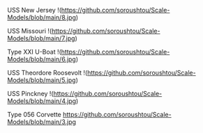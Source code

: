 USS New Jersey
!(https://github.com/soroushtou/Scale-Models/blob/main/8.jpg)


USS Missouri
!(https://github.com/soroushtou/Scale-Models/blob/main/7.jpg)


Type XXI U-Boat
!(https://github.com/soroushtou/Scale-Models/blob/main/6.jpg)


USS Theordore Roosevolt
!(https://github.com/soroushtou/Scale-Models/blob/main/5.jpg)


USS Pinckney
!(https://github.com/soroushtou/Scale-Models/blob/main/4.jpg)


Type 056 Corvette
https://github.com/soroushtou/Scale-Models/blob/main/3.jpg
